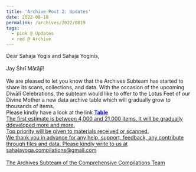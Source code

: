 ```yaml
---
title: 'Archive Post 2: Updates'
date: 2022-08-18
permalink: /archives/2022/0819
tags:
  - pink @ Updates
  - red @ Archive
---
```


<p>
Dear Sahaja Yogis and Sahaja Yoginīs,<br>
<br>
Jay Śhrī Mātājī!<br>
<br>
We are pleased to let you know that the Archives Subteam has started to share its scans, collections, and data. With the occasion of the upcoming Diwālī Celebrations, the subteam would like to offer to the Lotus Feet of our Divine Mother a new data archive table which will gradually grow to thousands of items.<br>
Please kindly have a look at the link <a href="https://seven-teams.github.io/archives/table.html"> <font color="blue"><b>Table</b></font><br>
The first estimate is between 4,000 and 21,000 items. It will be gradually ddeveloped more and more.<br>
Top priority will be given to materials received or scanned.<br>
We thank you in advance for any help, support, feedback, any contribute through files and data. Please kindly write to us at sahajayoga.compilations@gmail.com<br>
<br>
The Archives Subteam of the Comprehensive Compilations Team<br>
</p>